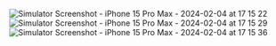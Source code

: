 ![Simulator Screenshot - iPhone 15 Pro Max - 2024-02-04 at 17 15 22](https://github.com/sagar727/iClimate-for-ios/assets/15561061/5654e629-6240-458a-a3ba-4c4525c16872)
![Simulator Screenshot - iPhone 15 Pro Max - 2024-02-04 at 17 15 29](https://github.com/sagar727/iClimate-for-ios/assets/15561061/e438cd05-ca2f-49e9-8457-3a0158e03909)
![Simulator Screenshot - iPhone 15 Pro Max - 2024-02-04 at 17 15 36](https://github.com/sagar727/iClimate-for-ios/assets/15561061/9efacc9e-d90e-48df-b52a-49f417098704)
